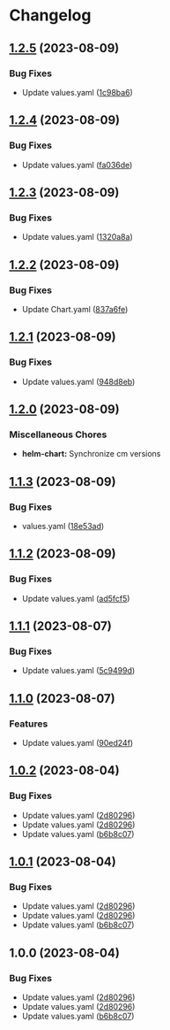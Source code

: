 # Changelog

## [1.2.5](https://github.com/dliskevch/rel/compare/helm-chart/1.2.4...helm-chart/1.2.5) (2023-08-09)


### Bug Fixes

* Update values.yaml ([1c98ba6](https://github.com/dliskevch/rel/commit/1c98ba6fd0e9af1664db5aa3e906b45aa5c4f055))

## [1.2.4](https://github.com/dliskevch/rel/compare/helm-chart/1.2.3...helm-chart/1.2.4) (2023-08-09)


### Bug Fixes

* Update values.yaml ([fa036de](https://github.com/dliskevch/rel/commit/fa036deaa6a94ee344d9be9eaaa7d377d035d7d5))

## [1.2.3](https://github.com/dliskevch/rel/compare/helm-chart/1.2.2...helm-chart/1.2.3) (2023-08-09)


### Bug Fixes

* Update values.yaml ([1320a8a](https://github.com/dliskevch/rel/commit/1320a8aca6ab9c543b09a5473af259bf3ae1dbe6))

## [1.2.2](https://github.com/dliskevch/rel/compare/helm-chart/1.2.1...helm-chart/1.2.2) (2023-08-09)


### Bug Fixes

* Update Chart.yaml ([837a6fe](https://github.com/dliskevch/rel/commit/837a6fef0da09f3fc16fd764d924d0f9f4e8c9b5))

## [1.2.1](https://github.com/dliskevch/rel/compare/helm-chart/1.2.0...helm-chart/1.2.1) (2023-08-09)


### Bug Fixes

* Update values.yaml ([948d8eb](https://github.com/dliskevch/rel/commit/948d8ebacb51ea0777db5c97d47c3629ec6eb55d))

## [1.2.0](https://github.com/dliskevch/rel/compare/helm-chart/1.1.3...helm-chart/1.2.0) (2023-08-09)


### Miscellaneous Chores

* **helm-chart:** Synchronize cm versions

## [1.1.3](https://github.com/dliskevch/rel/compare/helm-chart/1.1.2...helm-chart/1.1.3) (2023-08-09)


### Bug Fixes

* values.yaml ([18e53ad](https://github.com/dliskevch/rel/commit/18e53ad5b08451121dd5da6e73dcbdee450e6d86))

## [1.1.2](https://github.com/dliskevch/rel/compare/helm-chart/1.1.1...helm-chart/1.1.2) (2023-08-09)


### Bug Fixes

* Update values.yaml ([ad5fcf5](https://github.com/dliskevch/rel/commit/ad5fcf53252d9eb815e99b0373be697f83fab566))

## [1.1.1](https://github.com/dliskevch/rel/compare/helm-chart/1.1.0...helm-chart/1.1.1) (2023-08-07)


### Bug Fixes

* Update values.yaml ([5c9499d](https://github.com/dliskevch/rel/commit/5c9499d5bd2eec7224cec2556d35fd525f8b826a))

## [1.1.0](https://github.com/dliskevch/rel/compare/helm-chart/1.0.2...helm-chart/1.1.0) (2023-08-07)


### Features

* Update values.yaml ([90ed24f](https://github.com/dliskevch/rel/commit/90ed24f759dd1b6b5909b8fa9da0b9ac9a0b1c71))

## [1.0.2](https://github.com/dliskevch/rel/compare/helm-chart-v1.0.1...helm-chart/1.0.2) (2023-08-04)


### Bug Fixes

* Update values.yaml ([2d80296](https://github.com/dliskevch/rel/commit/2d802968ec70d2dbfa0be06a12fc84171cd0b78a))
* Update values.yaml ([2d80296](https://github.com/dliskevch/rel/commit/2d802968ec70d2dbfa0be06a12fc84171cd0b78a))
* Update values.yaml ([b6b8c07](https://github.com/dliskevch/rel/commit/b6b8c079f13cc8599933913847913f4ccdb7190c))

## [1.0.1](https://github.com/dliskevch/rel/compare/helm-chart-v1.0.0...helm-chart/1.0.1) (2023-08-04)


### Bug Fixes

* Update values.yaml ([2d80296](https://github.com/dliskevch/rel/commit/2d802968ec70d2dbfa0be06a12fc84171cd0b78a))
* Update values.yaml ([2d80296](https://github.com/dliskevch/rel/commit/2d802968ec70d2dbfa0be06a12fc84171cd0b78a))
* Update values.yaml ([b6b8c07](https://github.com/dliskevch/rel/commit/b6b8c079f13cc8599933913847913f4ccdb7190c))

## 1.0.0 (2023-08-04)


### Bug Fixes

* Update values.yaml ([2d80296](https://github.com/dliskevch/rel/commit/2d802968ec70d2dbfa0be06a12fc84171cd0b78a))
* Update values.yaml ([2d80296](https://github.com/dliskevch/rel/commit/2d802968ec70d2dbfa0be06a12fc84171cd0b78a))
* Update values.yaml ([b6b8c07](https://github.com/dliskevch/rel/commit/b6b8c079f13cc8599933913847913f4ccdb7190c))
